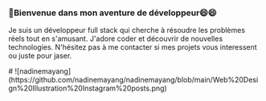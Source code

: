 ### 👋Bienvenue dans mon aventure de développeur😄😄
Je suis un développeur full stack qui cherche à résoudre les problèmes réels tout en s'amusant. J'adore coder et découvrir de nouvelles technologies. 
N'hésitez pas à me contacter si mes projets vous interessent ou juste pour jaser.
<p align="center">
  <a></a>
</p>
# ![nadinemayang](https://github.com/nadinemayang/nadinemayang/blob/main/Web%20Design%20Illustration%20Instagram%20posts.png)

